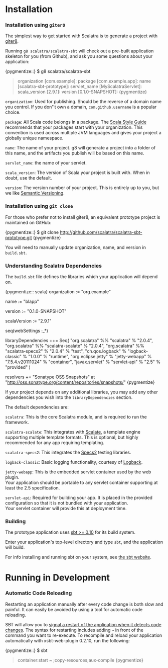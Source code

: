 Installation
============

### Installation using `giter8`

The simplest way to get started with Scalatra is to generate a project with
[giter8](http://github.com/n8han/giter8).

Running `g8 scalatra/scalatra-sbt` will check out a pre-built application 
skeleton for you (from Github), and ask you some questions about your 
application:

{pygmentize::}
$ g8 scalatra/scalatra-sbt
> organization [com.example]: 
> package [com.example.app]: 
> name [scalatra-sbt-prototype]: 
> servlet_name [MyScalatraServlet]: 
> scala_version [2.9.1]: 
> version [0.1.0-SNAPSHOT]: 
{pygmentize}

`organization`: Used for publishing.  Should be the reverse of a domain 
name you control.  If you don''t own a domain, `com.github.username` is a
popular choice.  

`package`: All Scala code belongs in a package.  The [Scala Style
Guide](http://docs.scala-lang.org/style/naming-conventions.html#packages)
recommends that your packages start with your organization.  This convention is
used across multiple JVM languages and gives your project a globally unique
namespace.

`name`: The name of your project.  g8 will generate a project into a
folder of this name, and the artifacts you publish will be based on this name.

`servlet_name`: the name of your servlet.

`scala_version`: The version of Scala your project is built with.  When in
doubt, use the default.

`version`: The version number of your project.  This is entirely up to you,
but we like [Semantic Versioning](http://semver.org/).

### Installation using `git clone`

For those who prefer not to install giter8, an equivalent prototype project is
maintained on GitHub:

{pygmentize::}
$ git clone http://github.com/scalatra/scalatra-sbt-prototype.git
{pygmentize}

You will need to manually update organization, name, and version in `build.sbt`.

### Understanding Scalatra Dependencies

The `build.sbt` file defines the libraries which your application will depend on.

{pygmentize:: scala}
organization := "org.example"

name := "blapp"

version := "0.1.0-SNAPSHOT"

scalaVersion := "2.9.1"

seq(webSettings :_*)

libraryDependencies ++= Seq(
  "org.scalatra" %% "scalatra" % "2.0.4",
  "org.scalatra" %% "scalatra-scalate" % "2.0.4",
  "org.scalatra" %% "scalatra-specs2" % "2.0.4" % "test",
  "ch.qos.logback" % "logback-classic" % "1.0.0" % "runtime",
  "org.eclipse.jetty" % "jetty-webapp" % "7.5.4.v20111024" % "container",
  "javax.servlet" % "servlet-api" % "2.5" % "provided"
)

resolvers += "Sonatype OSS Snapshots" at "http://oss.sonatype.org/content/repositories/snapshots/"
{pygmentize}

If your project depends on any additional libraries, you may add any other 
dependencies you wish into the `libraryDependencies` section.

The default dependencies are:

`scalatra`: This is the core Scalatra module, and is required to run the framework. 

`scalatra-scalate`: This integrates with [Scalate](http://scalate.fusesource.org), 
a template engine supporting multiple template formats.  This is optional, but 
highly recommended for any app requiring templating.

`scalatra-specs2`: This integrates the [Specs2][specs2] testing libraries. 

`logback-classic`: Basic logging functionality, courtesy of [Logback][qos-ch].

`jetty-webapp`: This is the embedded servlet container used by the web plugin.  
Your application should be portable to any servlet container supporting at least
the 2.5 specification.

`servlet-api`: Required for building your app.  It is placed in the 
provided configuration so that it is not bundled with your application.  
Your servlet container will provide this at deployment time.

[specs2]: https://github.com/etorreborre/specs2
[qos-ch]: http://logback.qos.ch/

### Building

The prototype application uses [sbt >= 0.10](http://github.com/harrah/xsbt) 
for its build system. 

Enter your application's top-level directory and type `sbt`, and the application will
build.

For info installing and running sbt on your system, see [the sbt website][sbt-site].

[sbt-site]: http://www.scala-sbt.org/

Running in Development
======================

### Automatic Code Reloading

Restarting an application manually after every code change is both slow and
painful. It can easily be avoided by using a tool for automatic code reloading.

SBT will allow you to [signal a restart of the application when it detects
code changes](https://github.com/harrah/xsbt/wiki/Triggered-Execution). The
syntax for restarting includes adding `~` in front of the command you want to
re-execute.  To recompile and reload your application automatically with
xsbt-web-plugin 0.2.10, run the following:

{pygmentize::}
$ sbt
> container:start
> ~ ;copy-resources;aux-compile
{pygmentize}
